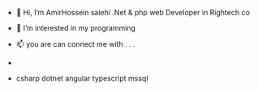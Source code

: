 - 👋 Hi, I’m AmirHossein salehi .Net & php web Developer in Rightech co
- 👀 I’m interested in my programming

- 📫 you are can connect me with . . .
- 
- csharp dotnet angular typescript mssql
